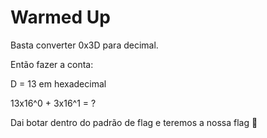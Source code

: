 # Warmed Up

Basta converter 0x3D para decimal.

Então fazer a conta:

D = 13 em hexadecimal

13x16^0 + 3x16^1 = ?

Dai botar dentro do padrão de flag e teremos a nossa flag 🐧